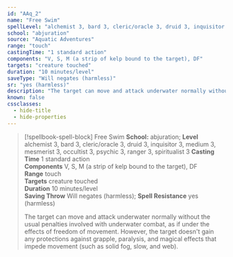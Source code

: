 ```yaml
---
id: "AAq_2"
name: "Free Swim"
spellLevel: "alchemist 3, bard 3, cleric/oracle 3, druid 3, inquisitor 3, medium 3, mesmerist 3, occultist 3, psychic 3, ranger 3, spiritualist 3"
school: "abjuration"
source: "Aquatic Adventures"
range: "touch"
castingTime: "1 standard action"
components: "V, S, M (a strip of kelp bound to the target), DF"
targets: "creature touched"
duration: "10 minutes/level"
saveType: "Will negates (harmless)"
sr: "yes (harmless)"
description: "The target can move and attack underwater normally without the usual penalties involved with underwater combat, as if under the effects of freedom of movement. However, the target doesn't gain any protections against grapple, paralysis, and magical effects that impede movement (such as solid fog, slow, and web)."
known: false
cssclasses:
  - hide-title
  - hide-properties
---
```


> [!spellbook-spell-block] Free Swim
> **School:** abjuration; **Level** alchemist 3, bard 3, cleric/oracle 3, druid 3, inquisitor 3, medium 3, mesmerist 3, occultist 3, psychic 3, ranger 3, spiritualist 3
> **Casting Time** 1 standard action  
> **Components** V, S, M (a strip of kelp bound to the target), DF  
> **Range** touch  
> **Targets** creature touched  
> **Duration** 10 minutes/level  
> **Saving Throw** Will negates (harmless); **Spell Resistance** yes (harmless)
> 
> The target can move and attack underwater normally without the usual penalties involved with underwater combat, as if under the effects of freedom of movement. However, the target doesn't gain any protections against grapple, paralysis, and magical effects that impede movement (such as solid fog, slow, and web).